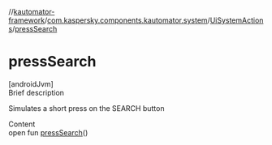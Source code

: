 //[kautomator-framework](../../index.md)/[com.kaspersky.components.kautomator.system](../index.md)/[UiSystemActions](index.md)/[pressSearch](press-search.md)



# pressSearch  
[androidJvm]  
Brief description  


Simulates a short press on the SEARCH button

  
Content  
open fun [pressSearch](press-search.md)()  



